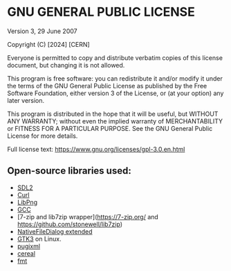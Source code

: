 
# GNU GENERAL PUBLIC LICENSE
Version 3, 29 June 2007

Copyright (C) [2024] [CERN]

Everyone is permitted to copy and distribute verbatim copies of this license document, but changing it is not allowed.

This program is free software: you can redistribute it and/or modify
it under the terms of the GNU General Public License as published by
the Free Software Foundation, either version 3 of the License, or
(at your option) any later version.

This program is distributed in the hope that it will be useful,
but WITHOUT ANY WARRANTY; without even the implied warranty of
MERCHANTABILITY or FITNESS FOR A PARTICULAR PURPOSE.  See the
GNU General Public License for more details.

Full license text:
<https://www.gnu.org/licenses/gpl-3.0.en.html>

## Open-source libraries used:

- [SDL2](https://www.libsdl.org/)
- [Curl](https://curl.se/libcurl/)
- [LibPng](http://www.libpng.org/pub/png/libpng.html)
- [GCC](https://gcc.gnu.org/)
- [7-zip and lib7zip wrapper](https://7-zip.org/ and https://github.com/stonewell/lib7zip)
- [NativeFileDialog extended](https://github.com/btzy/nativefiledialog-extended)
- [GTK3](https://www.gtk.org/) on Linux.
- [pugixml](https://github.com/zeux/pugixml)
- [cereal](https://github.com/USCiLab/cereal)
- [fmt](https://github.com/fmtlib/fmt)
